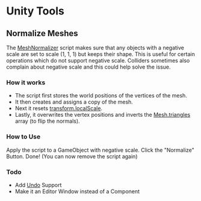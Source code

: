 # Unity Tools
## Normalize Meshes
The [MeshNormalizer](https://github.com/Toorah/Unity-Tools/blob/master/Assets/com.toorah.meshnormalizer/Editor/MeshNormalizer.cs) script makes sure that any objects with a negative scale are set to scale (1, 1, 1) but keeps their shape.
This is useful for certain operations which do not support negative scale.
Colliders sometimes also complain about negative scale and this could help solve the issue.
### How it works
- The script first stores the world positions of the vertices of the mesh.
- It then creates and assigns a copy of the mesh.
- Next it resets [transform.localScale](https://docs.unity3d.com/ScriptReference/Transform-localScale.html "Unity Scripting Reference").
- Lastly, it overwrites the vertex positions and inverts the [Mesh.triangles](https://docs.unity3d.com/ScriptReference/Mesh-triangles.html "Unity Scripting Reference") array (to flip the normals).

### How to Use
Apply the script to a GameObject with negative scale.
Click the "Normalize" Button.
Done!
(You can now remove the script again)

### Todo
- Add [Undo](https://docs.unity3d.com/ScriptReference/Undo.html "Unity Scripting Reference") Support
- Make it an Editor Window instead of a Component
